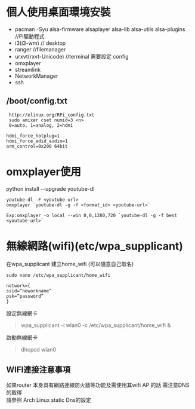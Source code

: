 個人使用桌面環境安裝
===
* pacman -Syu alsa-firmware alsaplayer alsa-lib alsa-utils alsa-plugins //Pi驅動程式
* i3(i3-wm) // desktop
* ranger //filemanager
* urxvt(rxvt-Unicode) //terminal 需要設定 config
* omxplayer
* streamlink
* NetworkManager
* ssh


/boot/config.txt
---
```
 http://elinux.org/RPi_config.txt
 sudo amixer cset numid=3 <n>
 0=auto, 1=analog, 2=hdmi
```

```
hdmi_force_hotplug=1
hdmi_force_edid_audio=1
arm_control=0x200 64bit
```



omxplayer使用
===

python install --upgrade youtube-dl
```
youtube-dl -F <youtube-url> 
omxplayer `youtube-dl -g -f <format_id> <youtube-url>` 

Exp:omxplayer -o local --win 0,0,1280,720 `youtube-dl -g -f best <youtube-url>`
 ```

無線網路(wifi)(etc/wpa_supplicant)
===

在wpa_supplicant
建立home_wifi (可以隨意自己取名)
```
sudo nano /etc/wpa_supplicant/home_wifi
```
```
network={
ssid=”neworkname”
psk=”password”
}
```

設定無線網卡
> wpa_supplicant -i wlan0 -c /etc/wpa_supplicant/home_wifi &


啟動無線網卡

> dhcpcd wlan0


WIFI連接注意事項
---
如果router 本身具有網路連線防火牆等功能及需使用其wifi AP 的話 需注意DNS 的取得   
請參照 Arch Linux static Dns的設定

